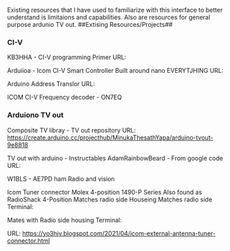Existing resources that I have used to familiarize with this interface to better understand is limitaions and capabilities. Also are resources for general purpose ardunio TV out.
##Extising Resources/Projects##
### CI-V
KB3HHA - CI-V programming Primer 
URL: 

Arduiioa - Icom CI-V Smart Controller 
Built around nano EVERYTJHING
URL: 

Arduino Address Translor
URL: 

ICOM CI-V Frequency decoder - ON7EQ


### Arduiono TV out 
Composite TV libray - TV out repository 
URL: https://create.arduino.cc/projecthub/MinukaThesathYapa/arduino-tvout-9e8818

TV out with arduino - Instructables AdamRainbowBeard - From google code
URL:

W1BLS - AE7PD ham Radio and vision


Icom Tuner connector 
Molex 4-position 1490-P Series
Also found as RadioShack 4-Position 
Matches radio side Houseing
Matches radio side Terminal: 

Mates with Radio side housing 
Terminal: 

URL: https://yo3hjv.blogspot.com/2021/04/icom-external-antenna-tuner-connector.html
